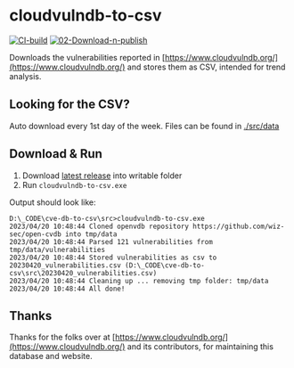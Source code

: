 # cloudvulndb-to-csv

[![CI-build](https://github.com/jochenvanwylick/cloudvulndb-to-csv/actions/workflows/ci-build.yml/badge.svg)](https://github.com/jochenvanwylick/cloudvulndb-to-csv/actions/workflows/ci-build.yml)
[![02-Download-n-publish](https://github.com/jochenvanwylick/cloudvulndb-to-csv/actions/workflows/download-n-publish.yml/badge.svg)](https://github.com/jochenvanwylick/cloudvulndb-to-csv/actions/workflows/download-n-publish.yml)

Downloads the vulnerabilities reported in [https://www.cloudvulndb.org/](https://www.cloudvulndb.org/) and stores them as CSV, intended for trend analysis.

## Looking for the CSV?
Auto download every 1st day of the week. 
Files can be found in [./src/data](./src/data)

## Download & Run

  1. Download [latest release](https://github.com/jochenvanwylick/cloudvulndb-to-csv/releases) into writable folder
  2. Run `cloudvulndb-to-csv.exe`

Output should look like:

```
D:\_CODE\cve-db-to-csv\src>cloudvulndb-to-csv.exe
2023/04/20 10:48:44 Cloned openvdb repository https://github.com/wiz-sec/open-cvdb into tmp/data
2023/04/20 10:48:44 Parsed 121 vulnerabilities from tmp/data/vulnerabilities
2023/04/20 10:48:44 Stored vulnerabilities as csv to 20230420_vulnerabilities.csv (D:\_CODE\cve-db-to-csv\src\20230420_vulnerabilities.csv)
2023/04/20 10:48:44 Cleaning up ... removing tmp folder: tmp/data
2023/04/20 10:48:44 All done!
```

## Thanks

Thanks for the folks over at [https://www.cloudvulndb.org/](https://www.cloudvulndb.org/) and its contributors, for maintaining this database and website.
